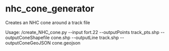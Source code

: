# nhc_cone_generator
Creates an NHC cone around a track file

Usage: /create_NHC_cone.py --input fort.22 --outputPoints track_pts.shp --outputConeShapefile cone.shp --outputLine track.shp --outputConeGeoJSON cone.geojson
